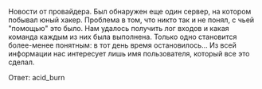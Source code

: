 Новости от провайдера. Был обнаружен еще один сервер, на котором побывал юный хакер.
Проблема в том, что никто так и не понял, с чьей "помощью" это было.
Нам удалось получить лог входов и какая команда каждым из них была выполнена.
Только одно становится более-менее понятным: в тот день время остановилось...
Из всей информации нас интересует лишь имя пользователя, который все это сделал.

Ответ:
    acid_burn
